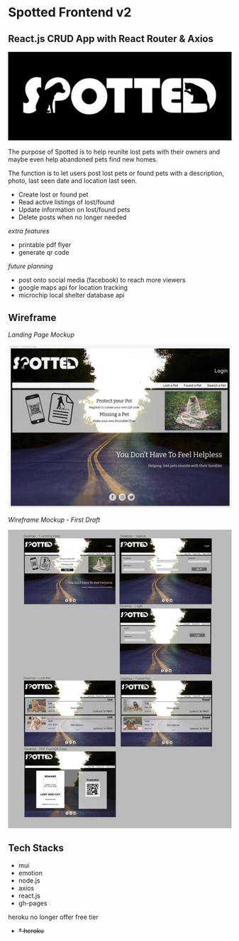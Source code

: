 # Spotted Frontend v2

## React.js CRUD App with React Router & Axios

![Logo](READMEdocs/readMeLogo.jpg)

The purpose of Spotted is to help reunite lost pets with their owners and maybe even help abandoned pets find new homes.

The function is to let users post lost pets or found pets with a description, photo, last seen date and location last seen.

- Create lost or found pet
- Read active listings of lost/found
- Update information on lost/found pets
- Delete posts when no longer needed

*extra features*

- printable pdf flyer
- generate qr code

*future planning*

- post onto social media (facebook) to reach more viewers
- google maps api for location tracking
- microchip local shelter database api

## Wireframe

*Landing Page Mockup*

![landing page mockup](READMEdocs/landingPage.jpg)

*Wireframe Mockup - First Draft*

![wireframe first draft](READMEdocs/wireframe.jpg)

## **Tech Stacks**

* mui
* emotion
* node.js
* axios
* react.js
* gh-pages

heroku no longer offer free tier

* ~~* heroku~~
